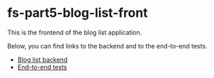 # fs-part5-blog-list-front

This is the frontend of the blog list application.

Below, you can find links to the backend and to the end-to-end tests.
- [Blog list backend](https://github.com/SiniCode/fs-part4-blog-list)
- [End-to-end tests](https://github.com/SiniCode/fs-part5-blog-list-tests)
